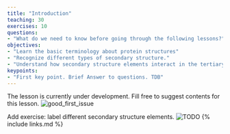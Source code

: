 ```yaml
---
title: "Introduction"
teaching: 30
exercises: 10
questions:
- "What do we need to know before going through the following lessons?"
objectives:
- "Learn the basic terminology about protein structures"
- "Recognize different types of secondary structure."
- "Understand how secondary structure elements interact in the tertiary structure."
keypoints:
- "First key point. Brief Answer to questions. TDB"
---
```

The lesson is currently under development. Fill free to suggest contents for this lesson. ![good_first_issue](https://img.shields.io/badge/-good%20first%20issue-gold.svg)

Add exercise: label different secondary structure elements. ![TODO](../badges/TODO)
{% include links.md %}

